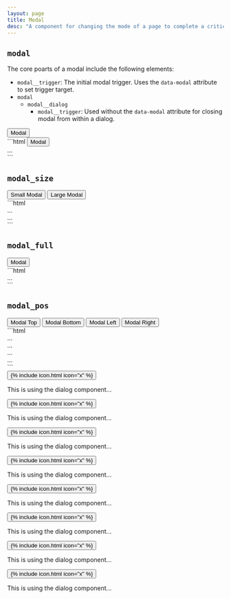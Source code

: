 ```yaml
---
layout: page
title: Modal
desc: "A component for changing the mode of a page to complete a critical task. This is usually used in conjunction with the Dialog component to make modal dialogs."
---
```


## `modal`

The core poarts of a modal include the following elements:

* `modal__trigger`: The initial modal trigger. Uses the `data-modal` attribute to set trigger target.
* `modal`
  * `modal__dialog`
    * `modal__trigger`: Used without the `data-modal` attribute for closing modal from within a dialog.

<div class="demo grid grid_md">
  <div class="demo__render grid__item">
    <button class="modal__trigger button button_color_primary" data-modal="modal-default">Modal</button>
  </div>
  <div class="grid__item size_6">
  <div class="demo__code" markdown="1">
```html
<button class="modal__trigger" data-modal="modal-example-1">Modal</button>

<div class="modal" id="modal-default">
  <div class="modal__dialog">
    ...
  </div>
</div>
```
  </div>
  </div>
</div>

## `modal_size`

<div class="demo grid grid_md">
  <div class="demo__render grid__item">
    <button class="modal__trigger button button_color_primary" data-modal="modal-size-sm">Small Modal</button>
    <button class="modal__trigger button button_color_primary" data-modal="modal-size-lg">Large Modal</button>
  </div>
  <div class="grid__item size_6">
  <div class="demo__code" markdown="1">
```html
<div class="modal modal_size_sm" id="modal-size-sm">...</div>
<div class="modal modal_size_lg" id="modal-size-lg">...</div>
```
  </div>
  </div>
</div>

## `modal_full`

<div class="demo grid grid_md">
  <div class="demo__render grid__item">
    <button class="modal__trigger button button_color_primary" data-modal="modal-full">Modal</button>
  </div>
  <div class="grid__item size_6">
  <div class="demo__code" markdown="1">
```html
<div class="modal modal_full" id="modal-full">...</div>
```
  </div>
  </div>
</div>

## `modal_pos`

<div class="demo grid grid_md">
  <div class="demo__render grid__item">
    <button class="modal__trigger button button_color_primary" data-modal="modal-pos-top">Modal Top</button>
    <button class="modal__trigger button button_color_primary" data-modal="modal-pos-bottom">Modal Bottom</button>
    <button class="modal__trigger button button_color_primary" data-modal="modal-pos-left">Modal Left</button>
    <button class="modal__trigger button button_color_primary" data-modal="modal-pos-right">Modal Right</button>
  </div>
  <div class="grid__item size_6">
  <div class="demo__code" markdown="1">
```html
<div class="modal modal_pos_top" id="modal-pos-top">...</div>
<div class="modal modal_pos_bottom" id="modal-pos-bottom">...</div>
<div class="modal modal_pos_left" id="modal-pos-left">...</div>
<div class="modal modal_pos_right" id="modal-pos-right">...</div>
```
  </div>
  </div>
</div>

<!-- Modal Markup -->
<div>

<div class="modal" id="modal-default">
  <div class="modal__dialog dialog">
    <button class="modal__trigger dialog__close icon-action icon-action_color_fade">
      {% include icon.html icon="x" %}
    </button>
    <div class="dialog__body">
      <p>This is using the dialog component...</p>
    </div>
  </div>
</div>

<div class="modal modal_size_sm" id="modal-size-sm">
  <div class="modal__dialog dialog">
    <button class="modal__trigger dialog__close icon-action icon-action_color_fade">
      {% include icon.html icon="x" %}
    </button>
    <div class="dialog__body">
      <p>This is using the dialog component...</p>
    </div>
  </div>
</div>

<div class="modal modal_size_lg" id="modal-size-lg">
  <div class="modal__dialog dialog">
    <button class="modal__trigger dialog__close icon-action icon-action_color_fade">
      {% include icon.html icon="x" %}
    </button>
    <div class="dialog__body">
      <p>This is using the dialog component...</p>
    </div>
  </div>
</div>

<div class="modal modal_full" id="modal-full">
  <div class="modal__dialog dialog">
    <button class="modal__trigger dialog__close icon-action icon-action_color_fade">
      {% include icon.html icon="x" %}
    </button>
    <div class="dialog__body">
      <p>This is using the dialog component...</p>
    </div>
  </div>
</div>

<!-- #modal_pos -->

<div class="modal modal_pos_top" id="modal-pos-top">
  <div class="modal__dialog dialog">
    <button class="modal__trigger dialog__close icon-action icon-action_color_fade">
      {% include icon.html icon="x" %}
    </button>
    <div class="dialog__body">
      <p>This is using the dialog component...</p>
    </div>
  </div>
</div>

<div class="modal modal_pos_bottom" id="modal-pos-bottom">
  <div class="modal__dialog dialog">
    <button class="modal__trigger dialog__close icon-action icon-action_color_fade">
      {% include icon.html icon="x" %}
    </button>
    <div class="dialog__body">
      <p>This is using the dialog component...</p>
    </div>
  </div>
</div>

<div class="modal modal_pos_left" id="modal-pos-left">
  <div class="modal__dialog dialog">
    <button class="modal__trigger dialog__close icon-action icon-action_color_fade">
      {% include icon.html icon="x" %}
    </button>
    <div class="dialog__body">
      <p>This is using the dialog component...</p>
    </div>
  </div>
</div>

<div class="modal modal_pos_right" id="modal-pos-right">
  <div class="modal__dialog dialog">
    <button class="modal__trigger dialog__close icon-action icon-action_color_fade">
      {% include icon.html icon="x" %}
    </button>
    <div class="dialog__body">
      <p>This is using the dialog component...</p>
    </div>
  </div>
</div>

</div>

